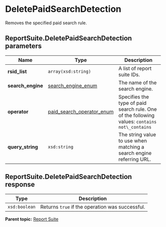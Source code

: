 # DeletePaidSearchDetection

Removes the specified paid search rule.

## ReportSuite.DeletePaidSearchDetection parameters

|Name|Type|Description|
|----|----|-----------|
| **rsid\_list** | `array(xsd:string)` |A list of report suite IDs.|
|**search\_engine** |[search\_engine\_enum](../../data_types/r_search_engine_enum.md#) | The name of the search engine. |
|**operator** |[paid\_search\_operator\_enum](../../data_types/r_paid_search_operator_enum.md#) | Specifies the type of paid search rule. One of the following values: `contains` `not\_contains` |
|**query\_string** |`xsd:string` |The string value to use when matching a search engine referring URL.|

## ReportSuite.DeletePaidSearchDetection response

|Type|Description|
|----|-----------|
|`xsd:boolean` |Returns `true` if the operation was successful.|

**Parent topic:** [Report Suite](../../methods/report_suite/r_methods_reportsuite.md)

